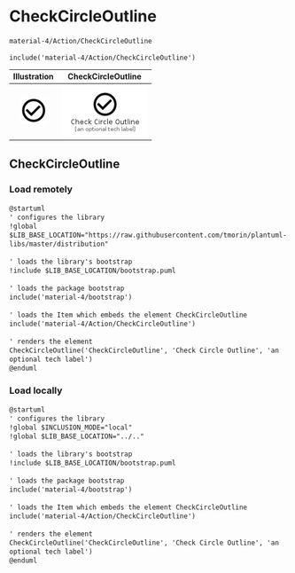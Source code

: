 # CheckCircleOutline


```text
material-4/Action/CheckCircleOutline
```

```text
include('material-4/Action/CheckCircleOutline')
```



| Illustration | CheckCircleOutline |
| :---: | :---: |
| ![illustration for Illustration](../../material-4/Action/CheckCircleOutline.png) | ![illustration for CheckCircleOutline](../../material-4/Action/CheckCircleOutline.Local.png) |




## CheckCircleOutline

### Load remotely
```plantuml
@startuml
' configures the library
!global $LIB_BASE_LOCATION="https://raw.githubusercontent.com/tmorin/plantuml-libs/master/distribution"

' loads the library's bootstrap
!include $LIB_BASE_LOCATION/bootstrap.puml

' loads the package bootstrap
include('material-4/bootstrap')

' loads the Item which embeds the element CheckCircleOutline
include('material-4/Action/CheckCircleOutline')

' renders the element
CheckCircleOutline('CheckCircleOutline', 'Check Circle Outline', 'an optional tech label')
@enduml
```

### Load locally
```plantuml
@startuml
' configures the library
!global $INCLUSION_MODE="local"
!global $LIB_BASE_LOCATION="../.."

' loads the library's bootstrap
!include $LIB_BASE_LOCATION/bootstrap.puml

' loads the package bootstrap
include('material-4/bootstrap')

' loads the Item which embeds the element CheckCircleOutline
include('material-4/Action/CheckCircleOutline')

' renders the element
CheckCircleOutline('CheckCircleOutline', 'Check Circle Outline', 'an optional tech label')
@enduml
```

